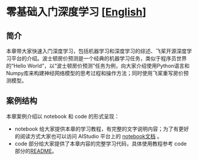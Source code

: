
# **零基础入门深度学习  [[English](./README_en.md)]**

## **简介**
本章带大家快速入门深度学习，包括机器学习和深度学习的综述、飞桨开源深度学习平台的介绍。波士顿房价预测是一个经典的机器学习任务，类似于程序员世界的“Hello World”，以“波士顿房价预测”任务为例，向大家介绍使用Python语言和Numpy库来构建神经网络模型的思考过程和操作方法；同时使用飞桨重写房价预测模型。

## **案例结构**
本章案例介绍以 notebook 和 code 的形式呈现：
- notebook 给大家提供本章的学习教程，有完整的文字说明内容；为了有更好的阅读方式大家也可以访问 AIStudio 平台上的 [notebook文档](https://aistudio.baidu.com/aistudio/education/teacher/management/1297/teaching) 。
- code 部分给大家提供了本章内容的完整学习代码，具体使用教程参考 code 部分的[README](./code/README.md)。